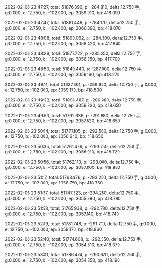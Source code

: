 2022-02-06 23:47:27, total: 51876.390, p: -284.810, delta:12.750 手, g:0.000, e: 12.750, b: -102.000, ep: 3059.910, bp: 418.090

2022-02-06 23:47:47, total: 51881.448, p: -284.170, delta:12.750 手, g:0.000, e: 12.750, b: -102.000, ep: 3060.390, bp: 418.070

2022-02-06 23:48:08, total: 51890.062, p: -284.300, delta:12.750 手, g:0.000, e: 12.750, b: -102.000, ep: 3058.420, bp: 417.840

2022-02-06 23:48:29, total: 51877.722, p: -285.250, delta:12.750 手, g:0.000, e: 12.750, b: -102.000, ep: 3056.350, bp: 417.700

2022-02-06 23:48:50, total: 51840.440, p: -287.000, delta:12.750 手, g:0.000, e: 12.750, b: -102.000, ep: 3059.160, bp: 418.270

2022-02-06 23:49:11, total: 51827.361, p: -288.830, delta:12.750 手, g:0.000, e: 12.750, b: -102.000, ep: 3059.170, bp: 418.500

2022-02-06 23:49:32, total: 51806.487, p: -289.980, delta:12.750 手, g:0.000, e: 12.750, b: -102.000, ep: 3059.220, bp: 418.650

2022-02-06 23:49:53, total: 51792.636, p: -291.680, delta:12.750 手, g:0.000, e: 12.750, b: -102.000, ep: 3057.520, bp: 418.650

2022-02-06 23:50:14, total: 51777.105, p: -292.560, delta:12.750 手, g:0.000, e: 12.750, b: -102.000, ep: 3056.640, bp: 418.650

2022-02-06 23:50:35, total: 51761.476, p: -293.750, delta:12.750 手, g:0.000, e: 12.750, b: -102.000, ep: 3056.010, bp: 418.720

2022-02-06 23:50:56, total: 51762.113, p: -293.000, delta:12.750 手, g:0.000, e: 12.750, b: -102.000, ep: 3057.800, bp: 418.850

2022-02-06 23:51:17, total: 51763.976, p: -293.250, delta:12.750 手, g:0.000, e: 12.750, b: -102.000, ep: 3056.750, bp: 418.750

2022-02-06 23:51:37, total: 51747.323, p: -294.250, delta:12.750 手, g:0.000, e: 12.750, b: -102.000, ep: 3055.990, bp: 418.780

2022-02-06 23:51:58, total: 51765.938, p: -292.780, delta:12.750 手, g:0.000, e: 12.750, b: -102.000, ep: 3057.140, bp: 418.740

2022-02-06 23:52:19, total: 51781.748, p: -291.710, delta:12.750 手, g:0.000, e: 12.750, b: -102.000, ep: 3059.170, bp: 418.860

2022-02-06 23:52:40, total: 51774.608, p: -292.350, delta:12.750 手, g:0.000, e: 12.750, b: -102.000, ep: 3054.610, bp: 418.370

2022-02-06 23:53:01, total: 51786.474, p: -290.670, delta:12.750 手, g:0.000, e: 12.750, b: -102.000, ep: 3054.850, bp: 418.190